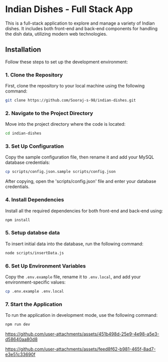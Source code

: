 # Indian Dishes - Full Stack App

This is a full-stack application to explore and manage a variety of Indian dishes. It includes both front-end and back-end components for handling the dish data, utilizing modern web technologies.

## Installation

Follow these steps to set up the development environment:

### 1. Clone the Repository
First, clone the repository to your local machine using the following command:

```bash
git clone https://github.com/Sooraj-s-98/indian-dishes.git
```

### 2. Navigate to the Project Directory
Move into the project directory where the code is located:

```bash
cd indian-dishes
```

### 3. Set Up Configuration
Copy the sample configuration file, then rename it and add your MySQL database credentials:

```bash
cp scripts/config.json.sample scripts/config.json
```
After copying, open the 'scripts/config.json' file and enter your database credentials.

### 4. Install Dependencies
Install all the required dependencies for both front-end and back-end using:

```bash
npm install
```

### 5. Setup databse data
To insert initial data into the database, run the following command:

```bash
node scripts/insertData.js
```
### 6. Set Up Environment Variables
Copy the `.env.example` file, rename it to `.env.local`, and add your environment-specific values:

```bash
cp .env.example .env.local
```

### 7. Start the Application
To run the application in development mode, use the following command:

```bash
npm run dev
```




https://github.com/user-attachments/assets/451b498d-25e9-4e98-a5e3-d58640aa80d8




https://github.com/user-attachments/assets/feed8f62-b981-465f-8ad7-e3e51c33690f







